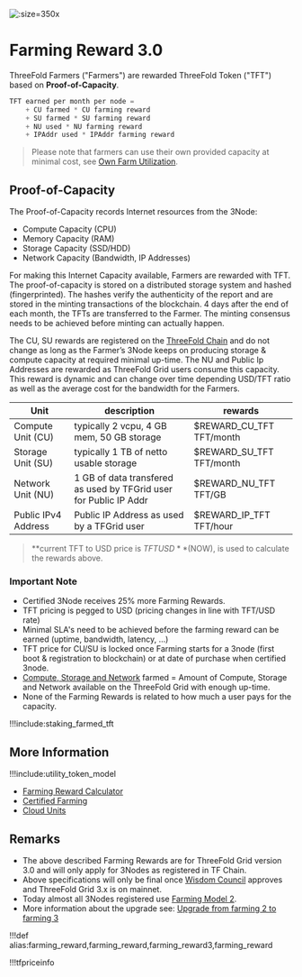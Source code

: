 ![](img/farming_reward.jpg ':size=350x')

# Farming Reward 3.0

ThreeFold Farmers ("Farmers") are rewarded ThreeFold Token ("TFT") based on **Proof-of-Capacity**.

```python
TFT earned per month per node = 
    + CU farmed * CU farming reward 
    + SU farmed * SU farming reward 
    + NU used * NU farming reward
    + IPAddr used * IPAddr farming reward

```

> Please note that farmers can use their own provided capacity at minimal cost, see [Own Farm Utilization](proof_of_utilization).

## Proof-of-Capacity
 
The Proof-of-Capacity records Internet resources from the 3Node: 
- Compute Capacity (CPU)
- Memory Capacity (RAM)
- Storage Capacity (SSD/HDD)
- Network Capacity (Bandwidth, IP Addresses)

For making this Internet Capacity available, Farmers are rewarded with TFT. The proof-of-capacity is stored on a distributed storage system and hashed (fingerprinted). The hashes verify the authenticity of the report and are stored in the minting transactions of the blockchain. 4 days after the end of each month, the TFTs are transferred to the Farmer. The minting consensus needs to be achieved before minting can actually happen.

The CU, SU rewards are registered on the [ThreeFold Chain](tfchain) and do not change as long as the Farmer’s 3Node keeps on producing storage & compute capacity at required minimal up-time. The NU and Public Ip Addresses are rewarded as ThreeFold Grid users consume this capacity. This reward is dynamic and can change over time depending USD/TFT ratio as well as the average cost for the bandwidth for the Farmers.

| Unit                | description                                                       | rewards                  |
| ------------------- | ----------------------------------------------------------------- | ------------------------ |
| Compute Unit (CU)   | typically 2 vcpu, 4 GB mem, 50 GB storage                         | $REWARD_CU_TFT TFT/month |
| Storage Unit (SU)   | typically 1 TB of netto usable storage                            | $REWARD_SU_TFT TFT/month |
| Network Unit (NU)   | 1 GB of data transfered as used by TFGrid user for Public IP Addr | $REWARD_NU_TFT TFT/GB    |
| Public IPv4 Address | Public IP Address as used by a TFGrid user                        | $REWARD_IP_TFT TFT/hour  |

> **current TFT to USD price is $TFTUSD** ($NOW), is used to calculate the rewards above.

### Important Note

- Certified 3Node receives 25% more Farming Rewards.
- TFT pricing is pegged to USD (pricing changes in line with TFT/USD rate)
- Minimal SLA's need to be achieved before the farming reward can be earned (uptime, bandwidth, latency, ...) 
- TFT price for CU/SU is locked once Farming starts for a 3node (first boot & registration to blockchain) or at date of purchase when certified 3node.
- [Compute, Storage and Network](cloudunits) farmed  = Amount of Compute, Storage and Network available on the ThreeFold Grid with enough up-time.
- None of the Farming Rewards is related to how much a user pays for the capacity.

!!!include:staking_farmed_tft

## More Information

!!!include:utility_token_model

- [Farming Reward Calculator](farming_calculator)
- [Certified Farming](@certified_farming)
- [Cloud Units](cloudunits)

## Remarks

- The above described Farming Rewards are for ThreeFold Grid version 3.0 and will only apply for 3Nodes as registered in TF Chain.
- Above specifications will only be final once [Wisdom Council](wisdom_council) approves and ThreeFold Grid 3.x is on mainnet.
- Today almost all 3Nodes registered use [Farming Model 2](farming_reward2).
- More information about the upgrade see: [Upgrade from farming 2 to farming 3](farming_upgrade_2_3)

!!!def alias:farming_reward,farming_reward,farming_reward3,farming_reward

!!!tfpriceinfo